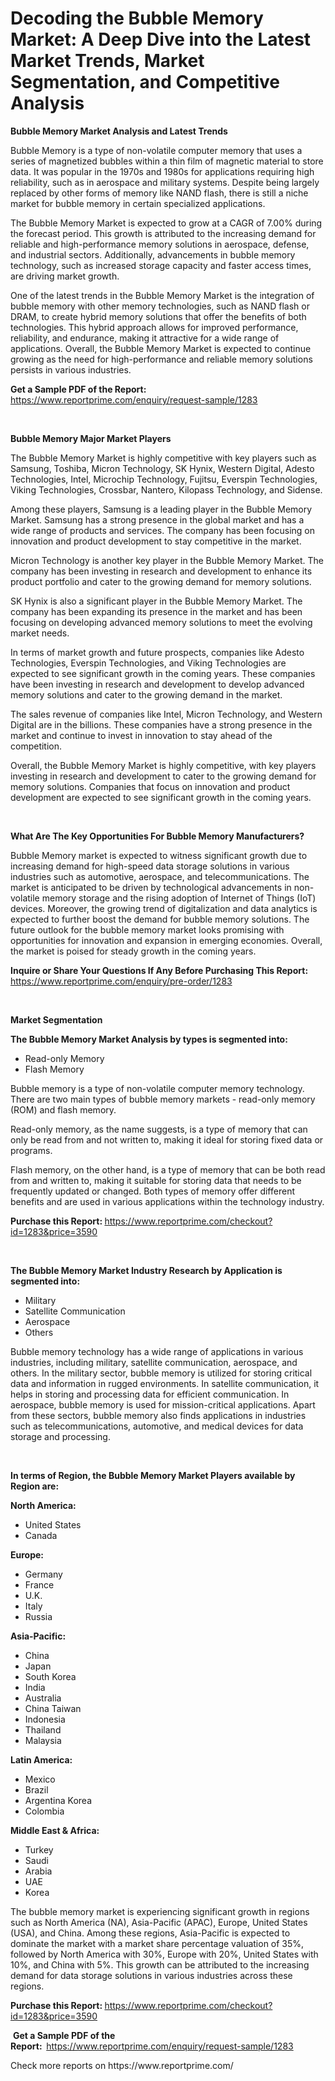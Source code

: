 <p><h1>Decoding the Bubble Memory Market: A Deep Dive into the Latest Market Trends, Market Segmentation, and Competitive Analysis</h1></p><p><strong>Bubble Memory Market Analysis and Latest Trends</strong></p>
<p><p>Bubble Memory is a type of non-volatile computer memory that uses a series of magnetized bubbles within a thin film of magnetic material to store data. It was popular in the 1970s and 1980s for applications requiring high reliability, such as in aerospace and military systems. Despite being largely replaced by other forms of memory like NAND flash, there is still a niche market for bubble memory in certain specialized applications.</p><p>The Bubble Memory Market is expected to grow at a CAGR of 7.00% during the forecast period. This growth is attributed to the increasing demand for reliable and high-performance memory solutions in aerospace, defense, and industrial sectors. Additionally, advancements in bubble memory technology, such as increased storage capacity and faster access times, are driving market growth.</p><p>One of the latest trends in the Bubble Memory Market is the integration of bubble memory with other memory technologies, such as NAND flash or DRAM, to create hybrid memory solutions that offer the benefits of both technologies. This hybrid approach allows for improved performance, reliability, and endurance, making it attractive for a wide range of applications. Overall, the Bubble Memory Market is expected to continue growing as the need for high-performance and reliable memory solutions persists in various industries.</p></p>
<p><strong>Get a Sample PDF of the Report:&nbsp;</strong> <a href="https://www.reportprime.com/enquiry/request-sample/1283">https://www.reportprime.com/enquiry/request-sample/1283</a></p>
<p>&nbsp;</p>
<p><strong>Bubble Memory Major Market Players</strong></p>
<p><p>The Bubble Memory Market is highly competitive with key players such as Samsung, Toshiba, Micron Technology, SK Hynix, Western Digital, Adesto Technologies, Intel, Microchip Technology, Fujitsu, Everspin Technologies, Viking Technologies, Crossbar, Nantero, Kilopass Technology, and Sidense.</p><p>Among these players, Samsung is a leading player in the Bubble Memory Market. Samsung has a strong presence in the global market and has a wide range of products and services. The company has been focusing on innovation and product development to stay competitive in the market.</p><p>Micron Technology is another key player in the Bubble Memory Market. The company has been investing in research and development to enhance its product portfolio and cater to the growing demand for memory solutions.</p><p>SK Hynix is also a significant player in the Bubble Memory Market. The company has been expanding its presence in the market and has been focusing on developing advanced memory solutions to meet the evolving market needs.</p><p>In terms of market growth and future prospects, companies like Adesto Technologies, Everspin Technologies, and Viking Technologies are expected to see significant growth in the coming years. These companies have been investing in research and development to develop advanced memory solutions and cater to the growing demand in the market.</p><p>The sales revenue of companies like Intel, Micron Technology, and Western Digital are in the billions. These companies have a strong presence in the market and continue to invest in innovation to stay ahead of the competition.</p><p>Overall, the Bubble Memory Market is highly competitive, with key players investing in research and development to cater to the growing demand for memory solutions. Companies that focus on innovation and product development are expected to see significant growth in the coming years.</p></p>
<p>&nbsp;</p>
<p><strong>What Are The Key Opportunities For Bubble Memory Manufacturers?</strong></p>
<p><p>Bubble Memory market is expected to witness significant growth due to increasing demand for high-speed data storage solutions in various industries such as automotive, aerospace, and telecommunications. The market is anticipated to be driven by technological advancements in non-volatile memory storage and the rising adoption of Internet of Things (IoT) devices. Moreover, the growing trend of digitalization and data analytics is expected to further boost the demand for bubble memory solutions. The future outlook for the bubble memory market looks promising with opportunities for innovation and expansion in emerging economies. Overall, the market is poised for steady growth in the coming years.</p></p>
<p><strong>Inquire or Share Your Questions If Any Before Purchasing This Report:</strong> <a href="https://www.reportprime.com/enquiry/pre-order/1283">https://www.reportprime.com/enquiry/pre-order/1283</a></p>
<p>&nbsp;</p>
<p><strong>Market Segmentation</strong></p>
<p><strong>The Bubble Memory Market Analysis by types is segmented into:</strong></p>
<p><ul><li>Read-only Memory</li><li>Flash Memory</li></ul></p>
<p><p>Bubble memory is a type of non-volatile computer memory technology. There are two main types of bubble memory markets - read-only memory (ROM) and flash memory. </p><p>Read-only memory, as the name suggests, is a type of memory that can only be read from and not written to, making it ideal for storing fixed data or programs. </p><p>Flash memory, on the other hand, is a type of memory that can be both read from and written to, making it suitable for storing data that needs to be frequently updated or changed. Both types of memory offer different benefits and are used in various applications within the technology industry.</p></p>
<p><strong>Purchase this Report:&nbsp;</strong><a href="https://www.reportprime.com/checkout?id=1283&price=3590">https://www.reportprime.com/checkout?id=1283&price=3590</a></p>
<p>&nbsp;</p>
<p><strong>The Bubble Memory Market Industry Research by Application is segmented into:</strong></p>
<p><ul><li>Military</li><li>Satellite Communication</li><li>Aerospace</li><li>Others</li></ul></p>
<p><p>Bubble memory technology has a wide range of applications in various industries, including military, satellite communication, aerospace, and others. In the military sector, bubble memory is utilized for storing critical data and information in rugged environments. In satellite communication, it helps in storing and processing data for efficient communication. In aerospace, bubble memory is used for mission-critical applications. Apart from these sectors, bubble memory also finds applications in industries such as telecommunications, automotive, and medical devices for data storage and processing.</p></p>
<p>&nbsp;</p>
<p><strong>In terms of Region, the Bubble Memory Market Players available by Region are:</strong></p>
<p>
    <p> <strong> North America: </strong>
        <ul>
            <li>United States</li>
            <li>Canada</li>
        </ul>
        </p> 
    <p> <strong> Europe: </strong>
        <ul>
            <li>Germany</li>
            <li>France</li>
            <li>U.K.</li>
            <li>Italy</li>
            <li>Russia</li>
        </ul>
        </p> 
    <p> <strong> Asia-Pacific: </strong>
        <ul>
            <li>China</li>
            <li>Japan</li>
            <li>South Korea</li>
            <li>India</li>
            <li>Australia</li>
            <li>China Taiwan</li>
            <li>Indonesia</li>
            <li>Thailand</li>
            <li>Malaysia</li>
        </ul>
        </p> 
    <p> <strong> Latin America: </strong>
        <ul>
            <li>Mexico</li>
            <li>Brazil</li>
            <li>Argentina Korea</li>
            <li>Colombia</li>
        </ul>
        </p> 
    <p> <strong> Middle East & Africa: </strong>
        <ul>
            <li>Turkey</li>
            <li>Saudi</li>
            <li>Arabia</li>
            <li>UAE</li>
            <li>Korea</li>
        </ul>
    </p>
    </p>
<p><p>The bubble memory market is experiencing significant growth in regions such as North America (NA), Asia-Pacific (APAC), Europe, United States (USA), and China. Among these regions, Asia-Pacific is expected to dominate the market with a market share percentage valuation of 35%, followed by North America with 30%, Europe with 20%, United States with 10%, and China with 5%. This growth can be attributed to the increasing demand for data storage solutions in various industries across these regions.</p></p>
<p><strong>Purchase this Report: </strong><a href="https://www.reportprime.com/checkout?id=1283&price=3590">https://www.reportprime.com/checkout?id=1283&price=3590</a></p>
<p>&nbsp;<strong>Get a Sample PDF of the Report:&nbsp;&nbsp;</strong><a href="https://www.reportprime.com/enquiry/request-sample/1283">https://www.reportprime.com/enquiry/request-sample/1283</a></p>
<p><strong></strong></p>
<p>Check more reports on https://www.reportprime.com/</p>